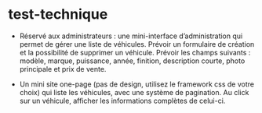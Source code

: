 # test-technique

- Réservé aux administrateurs : une mini-interface d’administration qui permet de gérer une liste de véhicules. Prévoir un formulaire de création et la possibilité de supprimer un véhicule. Prévoir les champs suivants : modèle, marque, puissance, année, finition, description courte, photo principale et prix de vente.

- Un mini site one-page (pas de design, utilisez le framework css de votre choix) qui liste les véhicules, avec une système de pagination. Au click sur un véhicule, afficher les informations complètes de celui-ci.

